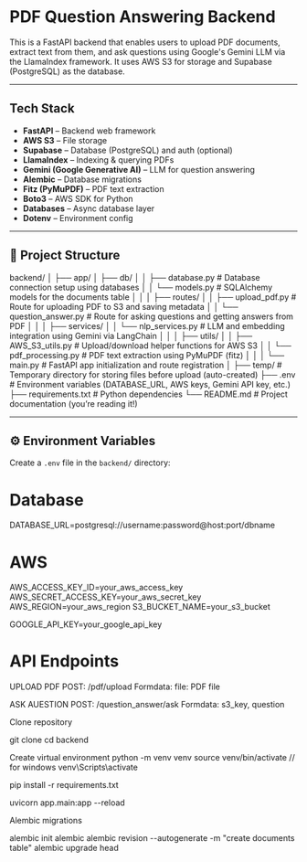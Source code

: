# PDF Question Answering Backend

This is a FastAPI backend that enables users to upload PDF documents, extract text from them, and ask questions using Google's Gemini LLM via the LlamaIndex framework. It uses AWS S3 for storage and Supabase (PostgreSQL) as the database.

---

## Tech Stack

- **FastAPI** – Backend web framework
- **AWS S3** – File storage
- **Supabase** – Database (PostgreSQL) and auth (optional)
- **LlamaIndex** – Indexing & querying PDFs
- **Gemini (Google Generative AI)** – LLM for question answering
- **Alembic** – Database migrations
- **Fitz (PyMuPDF)** – PDF text extraction
- **Boto3** – AWS SDK for Python
- **Databases** – Async database layer
- **Dotenv** – Environment config

---

## 📁 Project Structure

backend/
│
├── app/
│   ├── db/
│   │   ├── database.py          # Database connection setup using databases
│   │   └── models.py            # SQLAlchemy models for the documents table
│   │
│   ├── routes/
│   │   ├── upload_pdf.py        # Route for uploading PDF to S3 and saving metadata
│   │   └── question_answer.py   # Route for asking questions and getting answers from PDF
│   │
│   ├── services/
│   │   └── nlp_services.py      # LLM and embedding integration using Gemini via LangChain
│   │
│   ├── utils/
│   │   ├── AWS_S3_utils.py       # Upload/download helper functions for AWS S3
│   │   └── pdf_processing.py    # PDF text extraction using PyMuPDF (fitz)
│   │
│   └── main.py                  # FastAPI app initialization and route registration
│
├── temp/                        # Temporary directory for storing files before upload (auto-created)
├── .env                         # Environment variables (DATABASE_URL, AWS keys, Gemini API key, etc.)
├── requirements.txt             # Python dependencies
└── README.md                    # Project documentation (you’re reading it!)


---

## ⚙️ Environment Variables

Create a `.env` file in the `backend/` directory:

# Database
DATABASE_URL=postgresql://username:password@host:port/dbname

# AWS
AWS_ACCESS_KEY_ID=your_aws_access_key
AWS_SECRET_ACCESS_KEY=your_aws_secret_key
AWS_REGION=your_aws_region
S3_BUCKET_NAME=your_s3_bucket


GOOGLE_API_KEY=your_google_api_key

# API Endpoints

UPLOAD PDF
POST: /pdf/upload
Formdata: file: PDF file

ASK AUESTION
POST: /question_answer/ask
Formdata: s3_key, question

Clone repository

git clone 
cd backend

Create virtual environment
python -m venv venv
source venv/bin/activate // for windows venv\Scripts\activate

pip install -r requirements.txt

uvicorn app.main:app --reload

Alembic migrations

alembic init alembic
alembic revision --autogenerate -m "create documents table"
alembic upgrade head

